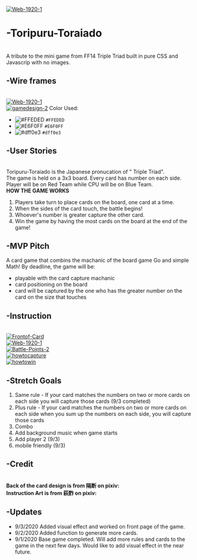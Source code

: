 <a href="https://www.pixiv.net/en/artworks/83941944"><img src="https://i.ibb.co/dP0Cr7b/Web-1920-1.jpg" alt="Web-1920-1" border="0"></a><br/>
# -Toripuru-Toraiado
<br/>A tribute to the mini game from FF14 Triple Triad built in pure CSS and Javascrip with no images.

## -Wire frames
<br/><a href="https://ibb.co/99V2J4d"><img src="https://i.ibb.co/nsnfT1K/Web-1920-1.jpg" alt="Web-1920-1" border="0"></a>
<br/><a href="https://www.pixiv.net/en/artworks/66766348"><img src="https://i.ibb.co/CWvFgXY/gamedesign-2.jpg" alt="gamedesign-2" border="0"></a>
Color Used: 
- ![#FFEDED](https://via.placeholder.com/15/FFEDED/000000?text=+) `#FFEDED`
- ![#E6F0FF](https://via.placeholder.com/15/E6F0FF/000000?text=+) `#E6F0FF`
- ![#dff0e3](https://via.placeholder.com/15/dff0e3/000000?text=+) `#dff0e3`

## -User Stories
<br/>Toripuru-Toraiado is the Japanese pronucation of " Triple Triad".
<br/>The game is held on a 3x3 board. Every card has number on each side.
<br/>Player will be on Red Team while CPU will be on Blue Team.
<br/>**HOW THE GAME WORKS**
1. Players take turn to place cards on the board, one card at a time.
1. When the sides of the card touch, the battle begins!
1. Whoever's number is greater capture the other card.
1. Win the game by having the most cards on the board at the end of the game!

## -MVP Pitch
A card game that combins the machanic of the board game Go and simple Math!
By deadline, the game will be:
* playable with the card capture machanic
* card positioning on the board
* card will be captured by the one who has the greater number on the card on the size that touches

## -Instruction
<br/><a href="https://www.pixiv.net/en/artworks/65060132"><img src="https://i.ibb.co/1MgQcc8/Frontof-Card.jpg" alt="Frontof-Card" border="0"></a>
<br/><a href="https://www.pixiv.net/en/artworks/65060132"><img src="https://i.ibb.co/C5mn1Hn/Web-1920-1.jpg" alt="Web-1920-1" border="0"></a>
<br/><a href="https://www.pixiv.net/en/artworks/65060132"><img src="https://i.ibb.co/w0PH7DK/Battle-Points-2.jpg" alt="Battle-Points-2" border="0"></a>
<br/><a href="https://www.pixiv.net/en/artworks/65060132"><img src="https://i.ibb.co/kHJvx8N/howtocapture.jpg" alt="howtocapture" border="0"></a>
<br/><a href="https://www.pixiv.net/en/artworks/65060132"><img src="https://i.ibb.co/p08x5Ms/howtowin.jpg" alt="howtowin" border="0"></a>

## -Stretch Goals
1. Same rule - If your card matches the numbers on two or more cards on each side you will capture those cards (9/3 completed)
1. Plus rule -  If your card matches the numbers on two or more cards on each side when you sum up the numbers on each side, you will capture those cards
1. Combo
1. Add background music when game starts
1. Add player 2 (9/3)
1. mobile friendly (9/3)

## -Credit
<br/><b>Back of the card design is from 隔断 on pixiv:</b>
<br/><b>Instruction Art is from 萩酢 on pixiv:</b>

## -Updates
- 9/3/2020  Added visual effect and worked on front page of the game.
- 9/2/2020  Added function to generate more cards.
- 9/1/2020  Base game completed. Will add more rules and cards to the game in the next few days. Would like to add visual effect in the near future.
